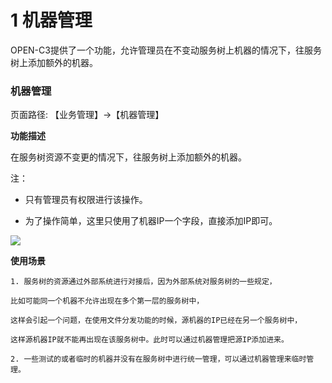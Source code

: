 # 1 机器管理

OPEN-C3提供了一个功能，允许管理员在不变动服务树上机器的情况下，往服务树上添加额外的机器。

### 机器管理

页面路径: 【业务管理】->【机器管理】

**功能描述**

在服务树资源不变更的情况下，往服务树上添加额外的机器。

注：

* 只有管理员有权限进行该操作。

* 为了操作简单，这里只使用了机器IP一个字段，直接添加IP即可。

![](/attachments/20250707001628_wps129.jpg)

**使用场景**

```
1. 服务树的资源通过外部系统进行对接后，因为外部系统对服务树的一些规定，

比如可能同一个机器不允许出现在多个第一层的服务树中，

这样会引起一个问题，在使用文件分发功能的时候，源机器的IP已经在另一个服务树中，

这样源机器IP就不能再出现在该服务树中。此时可以通过机器管理把源IP添加进来。

2. 一些测试的或者临时的机器并没有在服务树中进行统一管理，可以通过机器管理来临时管理。
```
